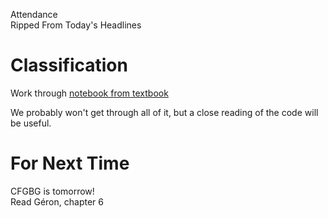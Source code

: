 Attendance  
Ripped From Today's Headlines

# Classification
Work through [notebook from textbook](https://colab.research.google.com/github/ageron/handson-ml3/blob/main/03_classification.ipynb)

We probably won't get through all of it, but a close reading of the code will be useful.

# For Next Time
CFGBG is tomorrow!  
Read Géron, chapter 6
